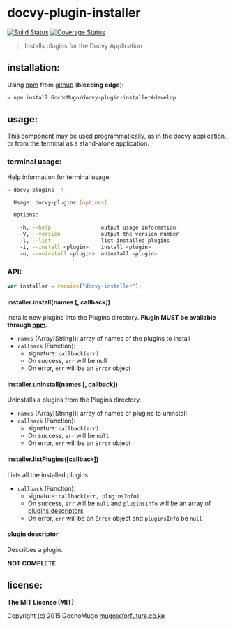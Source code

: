 
# docvy-plugin-installer

[![Build Status](https://travis-ci.org/GochoMugo/docvy-plugin-installer.svg?branch=develop)](https://travis-ci.org/GochoMugo/docvy-plugin-installer) [![Coverage Status](https://coveralls.io/repos/GochoMugo/docvy-plugin-installer/badge.svg?branch=develop)](https://coveralls.io/r/GochoMugo/docvy-plugin-installer?branch=develop)

> Installs plugins for the Docvy Application


## installation:

Using [npm][npm] from [github][repo] (**bleeding edge**):

```bash
⇒ npm install GochoMugo/docvy-plugin-installer#develop
```


## usage:

This component may be used programmatically, as in the docvy application, or from the terminal as a stand-alone application.


### terminal usage:

Help information for terminal usage:

```bash
⇒ docvy-plugins -h

  Usage: docvy-plugins [options]

  Options:

    -h, --help                output usage information
    -V, --version             output the version number
    -l, --list                list installed plugins
    -i, --install <plugin>    install <plugin>
    -u, --uninstall <plugin>  uninstall <plugin>

```


### API:

```js
var installer = require("docvy-installer");
```

#### installer.install(names [, callback])

Installs new plugins into the Plugins directory. **Plugin MUST be available through [npm][npm].**

* `names` (Array[String]): array of names of the plugins to install
* `callback` (Function):
  * signature: `callback(err)`
  * On success, `err` will be null
  * On error, `err` will be an `Error` object


#### installer.uninstall(names [, callback])

Uninstalls a plugins from the Plugins directory.

* `names` (Array[String]): array of names of plugins to uninstall
* `callback` (Function):
  * signature: `callback(err)`
  * On success, `err` will be `null`
  * On error, `err` will be an `Error` object


#### installer.listPlugins([callback])

Lists all the installed plugins

* `callback` (Function):
  * signature: `callback(err, pluginsInfo)`
  * On success, `err` will be `null` and `pluginsInfo` will be an array of [plugins descriptors](#descriptor)
  * On error, `err` will be an `Error` object and `pluginsInfo` be `null`


<a name="descriptor"></a>
#### plugin descriptor

Describes a plugin.

**NOT COMPLETE**


## license:

__The MIT License (MIT)__

Copyright (c) 2015 GochoMugo <mugo@forfuture.co.ke>

[npm]:https://npmjs.com
[repo]:https://github.com/GochoMugo/docvy-plugin-installer

